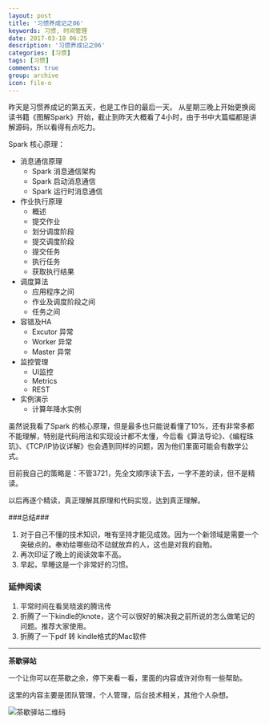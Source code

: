 ```yaml
---
layout: post
title: '习惯养成记之06'
keywords: 习惯, 时间管理
date: 2017-03-18 06:25
description: '习惯养成记之06'
categories: [习惯]
tags: [习惯]
comments: true
group: archive
icon: file-o
---
```


昨天是习惯养成记的第五天，也是工作日的最后一天。
从星期三晚上开始更换阅读书籍《图解Spark》开始，截止到昨天大概看了4小时，由于书中大篇幅都是讲解源码，所以看得有点吃力。

<!-- more -->

Spark 核心原理：

- 消息通信原理
	- Spark 消息通信架构
	- Spark 启动消息通信
	- Spark 运行时消息通信
- 作业执行原理
	- 概述
	- 提交作业
	- 划分调度阶段
	- 提交调度阶段
	- 提交任务
	- 执行任务
	- 获取执行结果
- 调度算法
	- 应用程序之间
	- 作业及调度阶段之间
	- 任务之间
- 容错及HA
	- Excutor 异常
	- Worker 异常
	- Master 异常
- 监控管理
	- UI监控
	- Metrics
	- REST
- 实例演示
	- 计算年降水实例

虽然说我看了Spark 的核心原理，但是最多也只能说看懂了10%，还有非常多都不能理解，特别是代码用法和实现设计都不太懂，今后看《算法导论》、《编程珠玑》、《TCP/IP协议详解》也会遇到同样的问题，因为他们里面可能会有数学公式。

目前我自己的策略是：不管3721，先全文顺序读下去，一字不差的读，但不是精读。

以后再逐个精读，真正理解其原理和代码实现，达到真正理解。

###总结###

1. 对于自己不懂的技术知识，唯有坚持才能见成效。因为一个新领域是需要一个突破点的。奉劝给哪些动不动就放弃的人，这也是对我的自勉。
2. 再次印证了晚上的阅读效率不高。
3. 早起，早睡这是一个非常好的习惯。

### 延伸阅读 ###

1. 平常时间在看吴晓波的腾讯传
2. 折腾了一下kindle的knote，这个可以很好的解决我之前所说的怎么做笔记的问题。推荐大家使用。
3. 折腾了一下pdf 转 kindle格式的Mac软件

----

**茶歇驿站**

一个让你可以在茶歇之余，停下来看一看，里面的内容或许对你有一些帮助。

这里的内容主要是团队管理，个人管理，后台技术相关，其他个人杂想。

![茶歇驿站二维码](http://ww4.sinaimg.cn/large/824dcde4gw1f358o5j022j20by0bywf8.jpg)

